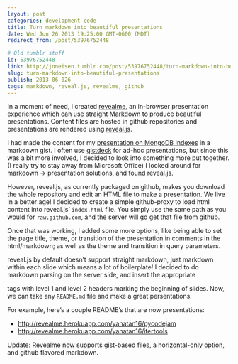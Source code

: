 ```yaml
---
layout: post
categories: development code
title: Turn markdown into beautiful presentations
date: Wed Jun 26 2013 19:25:00 GMT-0600 (MDT)
redirect_from: /post/53976752448

# Old tumblr stuff
id: 53976752448
link: http://joneisen.tumblr.com/post/53976752448/turn-markdown-into-beautiful-presentations
slug: turn-markdown-into-beautiful-presentations
publish: 2013-06-026
tags: markdown, reveal.js, revealme, github
---
```



In a moment of need, I created [revealme](http://revealme.herokuapp.com), an in-browser presentation experience which can use straight Markdown to produce beautiful presentations. Content files are hosted in github repositories and presentations are rendered using [reveal.js](http://lab.hakim.se/reveal-js/).

I had made the content for my [presentation on MongoDB Indexes](http://revealme.herokuapp.com/yanatan16/mongodb-indexing-presentation) in a markdown gist. I often use [gistdeck](https://github.com/nzoschke/gistdeck) for ad-hoc presentations, but since this was a bit more involved, I decided to look into something more put together. (I really try to stay away from Microsoft Office) I looked around for markdown -\> presentation solutions, and found reveal.js.

However, reveal.js, as currently packaged on github, makes you download the whole repository and edit an HTML file to make a presentation. We live in a better age! I decided to create a simple github-proxy to load html content into reveal.js’ `index.html` file. You simply use the same path as you would for `raw.github.com`, and the server will go get that file from github.

Once that was working, I added some more options, like being able to set the page title, theme, or transition of the presentation in comments in the html/markdown; as well as the theme and transition in query parameters.

reveal.js by default doesn’t support straight markdown, just markdown within each slide which means a lot of boilerplate! I decided to do markdown parsing on the server side, and insert the appropriate

tags with level 1 and level 2 headers marking the beginning of slides. Now, we can take any `README.md` file and make a great persentations.

For example, here’s a couple README’s that are now presentations:

-   <http://revealme.herokuapp.com/yanatan16/pycodejam>
-   <http://revealme.herokuapp.com/yanatan16/itertools>

Update: Revealme now supports gist-based files, a horizontal-only option, and github flavored markdown.

